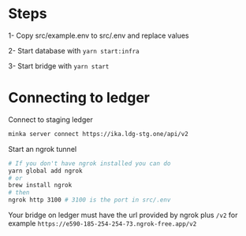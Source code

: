 # Steps

1- Copy src/example.env to src/.env and replace values

2- Start database with `yarn start:infra`

3- Start bridge with `yarn start`


# Connecting to ledger

Connect to staging ledger

```bash
minka server connect https://ika.ldg-stg.one/api/v2
```

Start an ngrok tunnel
```bash
# If you don't have ngrok installed you can do
yarn global add ngrok
# or
brew install ngrok
# then
ngrok http 3100 # 3100 is the port in src/.env
```

Your bridge on ledger must have the url provided by ngrok plus `/v2` for example
`https://e590-185-254-254-73.ngrok-free.app/v2`